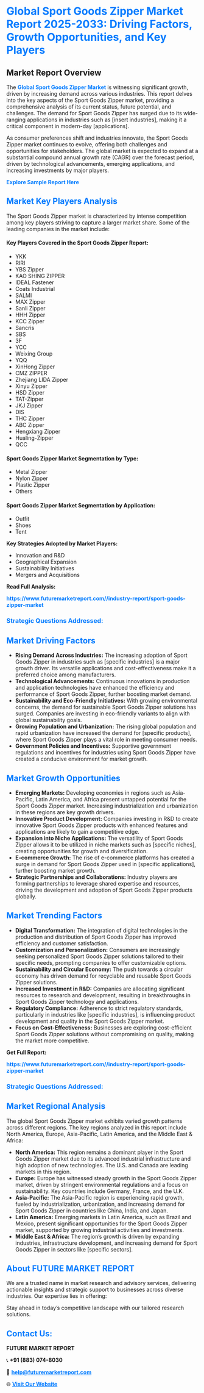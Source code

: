 <h1 style="color: #007BFF;">Global Sport Goods Zipper Market Report 2025-2033: Driving Factors, Growth Opportunities, and Key Players</h1>

<section id="overview">
<h2>Market Report Overview</h2>
<p>The <a href="https://www.futuremarketreport.com//industry-report/sport-goods-zipper-market" style="color: #007BFF; text-decoration: none;"><strong>Global Sport Goods Zipper Market</strong></a> is witnessing significant growth, driven by increasing demand across various industries. This report delves into the key aspects of the Sport Goods Zipper market, providing a comprehensive analysis of its current status, future potential, and challenges. The demand for Sport Goods Zipper has surged due to its wide-ranging applications in industries such as [insert industries], making it a critical component in modern-day [applications].</p>
<p>As consumer preferences shift and industries innovate, the Sport Goods Zipper market continues to evolve, offering both challenges and opportunities for stakeholders. The global market is expected to expand at a substantial compound annual growth rate (CAGR) over the forecast period, driven by technological advancements, emerging applications, and increasing investments by major players.</p>
</section>

<section id="overview">
<p><a href="https://www.futuremarketreport.com//request-sample/reportId=49301" style="color: #007BFF; text-decoration: none;"><strong>Explore Sample Report Here</strong></a></p>
</section>

<section id="key-players">
<h2 style="color: #007BFF;">Market Key Players Analysis</h2>
<p>The Sport Goods Zipper market is characterized by intense competition among key players striving to capture a larger market share. Some of the leading companies in the market include:</p>
<h4>Key Players Covered in the Sport Goods Zipper Report:</h4>
<ul><li>YKK</li><li>RIRI</li><li>YBS Zipper</li><li>KAO SHING ZIPPER</li><li>IDEAL Fastener</li><li>Coats Industrial</li><li>SALMI</li><li>MAX Zipper</li><li>Sanli Zipper</li><li>HHH Zipper</li><li>KCC Zipper</li><li>Sancris</li><li>SBS</li><li>3F</li><li>YCC</li><li>Weixing Group</li><li>YQQ</li><li>XinHong Zipper</li><li>CMZ ZIPPER</li><li>Zhejiang LIDA Zipper</li><li>Xinyu Zipper</li><li>HSD Zipper</li><li>TAT-Zipper</li><li>JKJ Zipper</li><li>DIS</li><li>THC Zipper</li><li>ABC Zipper</li><li>Hengxiang Zipper</li><li>Hualing-Zipper</li><li>QCC</li></ul>
<h4>Sport Goods Zipper Market Segmentation by Type:</h4>
<ul><li>Metal Zipper</li><li>Nylon Zipper</li><li>Plastic Zipper</li><li>Others</li></ul>

<h4>Sport Goods Zipper Market Segmentation by Application:</h4>
<ul><li>Outfit</li><li>Shoes</li><li>Tent</li></ul>
<p><strong>Key Strategies Adopted by Market Players:</strong></p>
<ul>
<li>Innovation and R&D</li>
<li>Geographical Expansion</li>
<li>Sustainability Initiatives</li>
<li>Mergers and Acquisitions</li>
</ul>
</section>

<section>
<p><strong>Read Full Analysis: </strong></p><a href="https://www.futuremarketreport.com//industry-report/sport-goods-zipper-market" style="color: #007BFF; text-decoration: none;"><strong>https://www.futuremarketreport.com//industry-report/sport-goods-zipper-market</strong></a>
<h3 style="color: #007BFF;">Strategic Questions Addressed:</h3>
</section>

<section id="driving-factors">
<h2 style="color: #007BFF;">Market Driving Factors</h2>
<ul>
<li><strong>Rising Demand Across Industries:</strong> The increasing adoption of Sport Goods Zipper in industries such as [specific industries] is a major growth driver. Its versatile applications and cost-effectiveness make it a preferred choice among manufacturers.</li>
<li><strong>Technological Advancements:</strong> Continuous innovations in production and application technologies have enhanced the efficiency and performance of Sport Goods Zipper, further boosting market demand.</li>
<li><strong>Sustainability and Eco-Friendly Initiatives:</strong> With growing environmental concerns, the demand for sustainable Sport Goods Zipper solutions has surged. Companies are investing in eco-friendly variants to align with global sustainability goals.</li>
<li><strong>Growing Population and Urbanization:</strong> The rising global population and rapid urbanization have increased the demand for [specific products], where Sport Goods Zipper plays a vital role in meeting consumer needs.</li>
<li><strong>Government Policies and Incentives:</strong> Supportive government regulations and incentives for industries using Sport Goods Zipper have created a conducive environment for market growth.</li>
</ul>
</section>

<section id="growth-opportunities">
<h2 style="color: #007BFF;">Market Growth Opportunities</h2>
<ul>
<li><strong>Emerging Markets:</strong> Developing economies in regions such as Asia-Pacific, Latin America, and Africa present untapped potential for the Sport Goods Zipper market. Increasing industrialization and urbanization in these regions are key growth drivers.</li>
<li><strong>Innovative Product Development:</strong> Companies investing in R&D to create innovative Sport Goods Zipper products with enhanced features and applications are likely to gain a competitive edge.</li>
<li><strong>Expansion into Niche Applications:</strong> The versatility of Sport Goods Zipper allows it to be utilized in niche markets such as [specific niches], creating opportunities for growth and diversification.</li>
<li><strong>E-commerce Growth:</strong> The rise of e-commerce platforms has created a surge in demand for Sport Goods Zipper used in [specific applications], further boosting market growth.</li>
<li><strong>Strategic Partnerships and Collaborations:</strong> Industry players are forming partnerships to leverage shared expertise and resources, driving the development and adoption of Sport Goods Zipper products globally.</li>
</ul>
</section>

<section id="trending-factors">
<h2 style="color: #007BFF;">Market Trending Factors</h2>
<ul>
<li><strong>Digital Transformation:</strong> The integration of digital technologies in the production and distribution of Sport Goods Zipper has improved efficiency and customer satisfaction.</li>
<li><strong>Customization and Personalization:</strong> Consumers are increasingly seeking personalized Sport Goods Zipper solutions tailored to their specific needs, prompting companies to offer customizable options.</li>
<li><strong>Sustainability and Circular Economy:</strong> The push towards a circular economy has driven demand for recyclable and reusable Sport Goods Zipper solutions.</li>
<li><strong>Increased Investment in R&D:</strong> Companies are allocating significant resources to research and development, resulting in breakthroughs in Sport Goods Zipper technology and applications.</li>
<li><strong>Regulatory Compliance:</strong> Adherence to strict regulatory standards, particularly in industries like [specific industries], is influencing product development and quality in the Sport Goods Zipper market.</li>
<li><strong>Focus on Cost-Effectiveness:</strong> Businesses are exploring cost-efficient Sport Goods Zipper solutions without compromising on quality, making the market more competitive.</li>
</ul>
</section>

<section>
<p><strong>Get Full Report: </strong></p><a href="https://www.futuremarketreport.com//industry-report/sport-goods-zipper-market" style="color: #007BFF; text-decoration: none;"><strong>https://www.futuremarketreport.com//industry-report/sport-goods-zipper-market</strong></a>
<h3 style="color: #007BFF;">Strategic Questions Addressed:</h3>
</section>


<section id="regional-analysis">
<h2 style="color: #007BFF;">Market Regional Analysis</h2>
<p>The global Sport Goods Zipper market exhibits varied growth patterns across different regions. The key regions analyzed in this report include North America, Europe, Asia-Pacific, Latin America, and the Middle East & Africa:</p>
<ul>
<li><strong>North America:</strong> This region remains a dominant player in the Sport Goods Zipper market due to its advanced industrial infrastructure and high adoption of new technologies. The U.S. and Canada are leading markets in this region.</li>
<li><strong>Europe:</strong> Europe has witnessed steady growth in the Sport Goods Zipper market, driven by stringent environmental regulations and a focus on sustainability. Key countries include Germany, France, and the U.K.</li>
<li><strong>Asia-Pacific:</strong> The Asia-Pacific region is experiencing rapid growth, fueled by industrialization, urbanization, and increasing demand for Sport Goods Zipper in countries like China, India, and Japan.</li>
<li><strong>Latin America:</strong> Emerging markets in Latin America, such as Brazil and Mexico, present significant opportunities for the Sport Goods Zipper market, supported by growing industrial activities and investments.</li>
<li><strong>Middle East & Africa:</strong> The region’s growth is driven by expanding industries, infrastructure development, and increasing demand for Sport Goods Zipper in sectors like [specific sectors].</li>
</ul>
</section>

<footer>
<h2 style="color: #007BFF;">About FUTURE MARKET REPORT</h2>
<p>We are a trusted name in market research and advisory services, delivering actionable insights and strategic support to businesses across diverse industries. Our expertise lies in offering:</p>

<p>Stay ahead in today’s competitive landscape with our tailored research solutions.</p>

<h2 style="color: #007BFF;">Contact Us:</h2>
<p><strong>FUTURE MARKET REPORT</strong></p>
<p>📞 <strong>+91 (883) 074-8030</strong></p>
<p>📧 <strong><a href="mailto:help@futuremarketreport.com" style="color: #007BFF;">help@futuremarketreport.com</a></strong></p>
<p>🌐 <strong><a href="https://www.futuremarketreport.com/" style="color: #007BFF;">Visit Our Website</a></strong></p>
</footer>